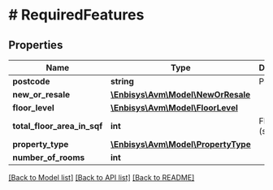 # # RequiredFeatures

## Properties

Name | Type | Description | Notes
------------ | ------------- | ------------- | -------------
**postcode** | **string** | Postcode | 
**new_or_resale** | [**\Enbisys\Avm\Model\NewOrResale**](NewOrResale.md) |  | 
**floor_level** | [**\Enbisys\Avm\Model\FloorLevel**](FloorLevel.md) |  | 
**total_floor_area_in_sqf** | **int** | Floor area (sqf) | 
**property_type** | [**\Enbisys\Avm\Model\PropertyType**](PropertyType.md) |  | 
**number_of_rooms** | **int** |  | 

[[Back to Model list]](../../README.md#documentation-for-models) [[Back to API list]](../../README.md#documentation-for-api-endpoints) [[Back to README]](../../README.md)


